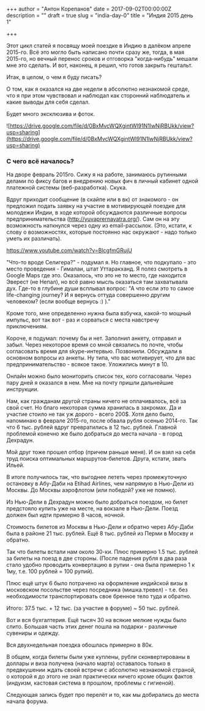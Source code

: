 

+++
author = "Антон Корепанов"
date = 2017-09-02T00:00:00Z
description = ""
draft = true
slug = "india-day-0"
title = "Индия 2015 день 1"

+++

Этот цикл статей я посвящу моей поездке в Индию в далёком апреле 2015-го. Всё это могло быть написано почти сразу же, тогда, в мая 2015-го, но вечный перенос сроков и отговорка "когда-нибудь" мешали мне это сделать. И вот, наконец, я решил, что готов закрыть гештальт.

Итак, в целом, о чем я буду писать? 

О том, как я оказался на две недели в абсолютно незнакомой среде, что я при этом чувствовал и наблюдал как сторонний наблюдатель и какие выводы для себя сделал.

Будет много эксклюзива и фоток.

![https://drive.google.com/file/d/0BxMvcWQXgintWl91N1lwNjRBUkk/view?usp=sharing](https://drive.google.com/file/d/0BxMvcWQXgintWl91N1lwNjRBUkk/view?usp=sharing)



### С чего всё началось?  

На дворе февраль 2015го. Сижу я на работе, занимаюсь рутинными делами по фиксу багов и внедрению новых фич в личный кабинет одной платежной системы (веб-разработка). Скука. 

Вдруг приходит сообщение (в скайпе или в вк) от знакомого - он предложил подать заявку на участие в мотивирующей поездке для молодежи Индии, в ходе которой обсуждаются различные вопросы предпринимательства (http://yuvaprernayatra.org/). Сам он на эту возможность наткнулся через одну из email-рассылок. (Это, кстати, к слову о возможностях, которые постоянно нас окружают - надо только уметь их различать).

https://www.youtube.com/watch?v=BlcgfmGRujU

"Что-то вроде Селигера?" - подумал я. Но главное, что подкупало - это место проведения - Гималаи, штат Уттаракханд. Я полез смотреть в Google Maps где это. Оказалось, что это не то место, где находится Эверест (не Непал), но всё равно мысль оказаться там захватывала дух. Где-то в глубине души всплывал вопрос: "А что если это то самое life-changing journey? И я вернусь оттуда совершенно другим человеком? (если вообще вернусь :) )."

Кроме того, мне определенно нужна была взбучка, какой-то мощный импульс, вот так вот - раз и сорваться с места навстречу приключениям. 

Короче, я подумал: почему бы и нет. Заполнил анкету, отправил и забыл. Через некоторое время со мной связались по почте, чтобы согласовать время для skype-интервью. Позвонили. Обсуждали в основном вопросы из анкеты. Ну типа, что вас мотивирует, что для вас предпринимательство - всякое такое. Уложились минут в 10. 

Онлайн можно было мониторить список тех, кого согласовали. Через пару дней я оказался в нем. Мне на почту пришли дальнейшие инструкции.

Нам, как гражданам другой страны ничего не оплачивалось, всё за свой счет. Но благо некоторая сумма хранилась в закромах. Да и участие стоило не так уж дорого - всего 200$. Хотя дело было, напоминаю в феврале 2015-го, после обвала рубля осенью 2014-го. Так что 6 тыс. рублей вдруг превратились в 12 тыс. рублей.  Главной проблемой конечно же было добраться до места начала - в город Дехрадун. 

Мой друг тоже прошел отбор (причем раньше меня). И он взял на себя труд поиска оптимальных маршрутов-билетов. Друга, кстати, звать Ильей.

В итоге получилось так, что выгоднее лететь через промежуточную остановку в Абу-Даби на Etihad Airlines, чем напрямую в Нью-Дели из Москвы. До Москвы  аэрофлотом (или победой? уже не помню).

Из Нью-Дели в Дехрадун можно было добраться поездом, но билет предстояло купить уже на месте, на вокзале в Нью-Дели. Поезд должен был идти примерно 8 часов, ночной.

Стоимость билетов из Москвы в Нью-Дели и обратно через Абу-Даби была в районе 21 тыс. рублей. Ещё 8 тыс. рублей из Перми в Москву и обратно.

Так что билеты встали нам около 30-ки. Плюс примерно 1.5 тыс. рублей за билеты на поезд в две стороны. (После падения рубля в два раза стало удобно проводить конвертацию в рупии - она была примерно 1 к 1му, т.е. 100 рублей = 100 рупий).

Плюс ещё штук 6 было потрачено на оформление индийской визы в московском посольстве через посредника (мишка.тревел) - т.е. без необходимости транспортировать свое бренное тело туда и обратно.

Итого: 37.5 тыс. + 12 тыс. (за участие в форуме) ~ 50 тыс. рублей.

Вот и вся бухгалтерия.
Ещё тысяч 30 на всякие мелкие нужды было слито. Большая часть этих денег пошла на подарки - различные сувениры и одежду.

Вся двухнедельная поездка обошлась примерно в 80к.

В общем, когда билеты были уже куплены, рубли сконвертированы в доллары и виза получена (начало марта) оставалось только в предвкушении ждать своей встречи с абсолютно незнакомой страной, о которой я до этого не знал практически ничего кроме общих фактов (индуизм, кастовая система в прошлом, проблемы с гигиеной).

Следующая запись будет про перелёт и то, как мы добирались до места начала форума.